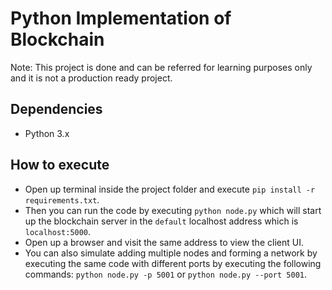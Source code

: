 # Python Implementation of Blockchain

Note: This project is done and can be referred for learning purposes only and it is not a production ready project.

## Dependencies

- Python 3.x

## How to execute

- Open up terminal inside the project folder and execute `pip install -r requirements.txt`.
- Then you can run the code by executing `python node.py` which will start up the blockchain server in the `default` localhost address which is `localhost:5000`.
- Open up a browser and visit the same address to view the client UI.
- You can also simulate adding multiple nodes and forming a network by executing the same code with different ports by executing the following commands: `python node.py -p 5001` or `python node.py --port 5001`.
